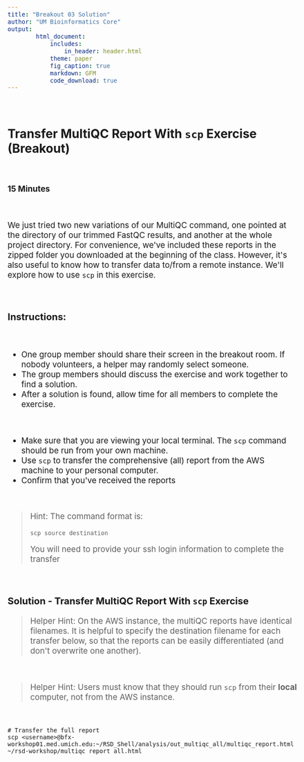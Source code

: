 ```yaml
---
title: "Breakout 03 Solution"
author: "UM Bioinformatics Core"
output:
        html_document:
            includes:
                in_header: header.html
            theme: paper
            fig_caption: true
            markdown: GFM
            code_download: true
---
```

<style type="text/css">
body{ /* Normal  */
      font-size: 14pt;
  }
pre {
  font-size: 12pt
}
</style>

<br>

## Transfer MultiQC Report With `scp` Exercise (Breakout)

<br>

**15 Minutes**

<br>

We just tried two new variations of our MultiQC command, one pointed at the directory of our trimmed FastQC results, and another at the whole project directory. For convenience, we've included these reports in the zipped folder you downloaded at the beginning of the class. However, it's also useful to know how to transfer data to/from a remote instance. We'll explore how to use `scp` in this exercise.

<br>

### Instructions:

<br>

- One group member should share their screen in the breakout room. If nobody volunteers, a helper may randomly select someone.
- The group members should discuss the exercise and work together to find a solution.
- After a solution is found, allow time for all members to complete the exercise.

<br>

- Make sure that you are viewing your local terminal. The `scp` command should be run from your own machine.
- Use `scp` to transfer the comprehensive (all) report from the AWS machine to your personal computer.
- Confirm that you've received the reports

<br>

> Hint: The command format is:
>
> ~~~
> scp source destination
> ~~~
>
> You will need to provide your ssh login information to complete the transfer

<br>

### Solution - Transfer MultiQC Report With `scp` Exercise

> Helper Hint: On the AWS instance, the multiQC reports have identical filenames. It is helpful to specify the destination filename for each transfer below, so that the reports can be easily differentiated (and don't overwrite one another).

<br>

> Helper Hint: Users must know that they should run `scp` from their **local** computer, not from the AWS instance.

<br>

```
# Transfer the full report
scp <username>@bfx-workshop01.med.umich.edu:~/RSD_Shell/analysis/out_multiqc_all/multiqc_report.html ~/rsd-workshop/multiqc_report_all.html
```

<br>
